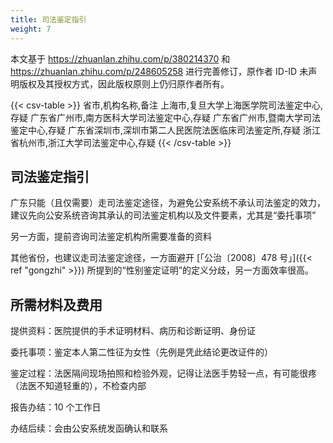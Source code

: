 ```yaml
---
title: 司法鉴定指引
weight: 7
---
```


本文基于 <https://zhuanlan.zhihu.com/p/380214370> 和 <https://zhuanlan.zhihu.com/p/248605258> 进行完善修订，原作者 ID-ID 未声明版权及其授权方式，因此版权原则上仍归原作者所有。

{{< csv-table >}}
省市,机构名称,备注
上海市,复旦大学上海医学院司法鉴定中心,存疑
广东省广州市,南方医科大学司法鉴定中心,存疑
广东省广州市,暨南大学司法鉴定中心,存疑
广东省深圳市,深圳市第二人民医院法医临床司法鉴定所,存疑
浙江省杭州市,浙江大学司法鉴定中心,存疑
{{< /csv-table >}}

## 司法鉴定指引

广东只能（且仅需要）走司法鉴定途径，为避免公安系统不承认司法鉴定的效力，建议先向公安系统咨询其承认的司法鉴定机构以及文件要素，尤其是“委托事项”

另一方面，提前咨询司法鉴定机构所需要准备的资料

其他省份，也建议走司法鉴定途径，一方面避开 [「公治〔2008〕478 号」]({{< ref "gongzhi" >}}) 所提到的“性别鉴定证明”的定义分歧，另一方面效率很高。

## 所需材料及费用

提供资料：医院提供的手术证明材料、病历和诊断证明、身份证

委托事项：鉴定本人第二性征为女性（先例是凭此结论更改证件的）

鉴定过程：法医隔间现场拍照和检验外观，记得让法医手势轻一点，有可能很疼（法医不知道轻重的），不检查内部

报告办结：10 个工作日

办结后续：会由公安系统发函确认和联系
